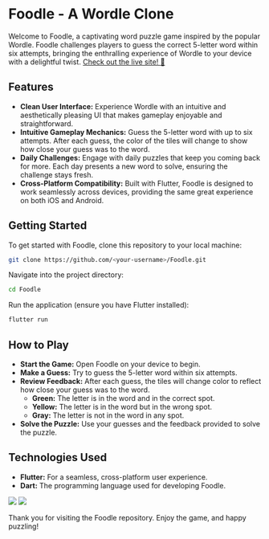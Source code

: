 # Foodle - A Wordle Clone

Welcome to Foodle, a captivating word puzzle game inspired by the popular Wordle. Foodle challenges players to guess the correct 5-letter word within six attempts, bringing the enthralling experience of Wordle to your device with a delightful twist.
  <a href="https://foodwordle.netlify.app/">Check out the live site! 🚀</a>
## Features

- **Clean User Interface:** Experience Wordle with an intuitive and aesthetically pleasing UI that makes gameplay enjoyable and straightforward.
- **Intuitive Gameplay Mechanics:** Guess the 5-letter word with up to six attempts. After each guess, the color of the tiles will change to show how close your guess was to the word.
- **Daily Challenges:** Engage with daily puzzles that keep you coming back for more. Each day presents a new word to solve, ensuring the challenge stays fresh.
- **Cross-Platform Compatibility:** Built with Flutter, Foodle is designed to work seamlessly across devices, providing the same great experience on both iOS and Android.

## Getting Started

To get started with Foodle, clone this repository to your local machine:

```bash
git clone https://github.com/<your-username>/Foodle.git
````

Navigate into the project directory:
```bash
cd Foodle
```
Run the application (ensure you have Flutter installed):

```bash
flutter run
```

## How to Play

- **Start the Game:** Open Foodle on your device to begin.
- **Make a Guess:** Try to guess the 5-letter word within six attempts.
- **Review Feedback:** After each guess, the tiles will change color to reflect how close your guess was to the word.
  - **Green:** The letter is in the word and in the correct spot.
  - **Yellow:** The letter is in the word but in the wrong spot.
  - **Gray:** The letter is not in the word in any spot.
- **Solve the Puzzle:** Use your guesses and the feedback provided to solve the puzzle.

## Technologies Used

- **Flutter:** For a seamless, cross-platform user experience.
- **Dart:** The programming language used for developing Foodle.

![](https://media.giphy.com/media/O97jIIgIE5pFvm8XPD/giphy.gif)
![](https://media.giphy.com/media/v1.Y2lkPTc5MGI3NjExMzV5aDdmNHI0bzN4eThyZHg5MWFjM3owMHU0d2pxcGhweTUxNnRzaCZlcD12MV9pbnRlcm5hbF9naWZfYnlfaWQmY3Q9Zw/MZoxYt5kw9elZbkEQ8/giphy.gif)


Thank you for visiting the Foodle repository. Enjoy the game, and happy puzzling!
